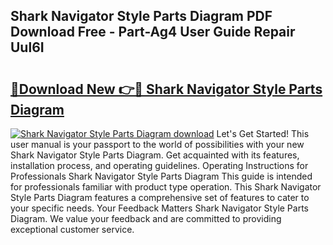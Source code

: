 ## Shark Navigator Style Parts Diagram PDF Download Free - Part-Ag4 User Guide Repair Uul6I

# <h2><a href="http://dfrohcs.blite.top/?on=Shark+Navigator+Style+Parts+Diagram">🔗Download New 👉🔴 Shark Navigator Style Parts Diagram</a></h2>

[![Shark Navigator Style Parts Diagram download](https://i.imgur.com/lujVjoI.png)](http://dfrohcs.blite.top/?on=Shark+Navigator+Style+Parts+Diagram)
Let's Get Started! This user manual is your passport to the world of possibilities with your new Shark Navigator Style Parts Diagram. Get acquainted with its features, installation process, and operating guidelines. Operating Instructions for Professionals Shark Navigator Style Parts Diagram This guide is intended for professionals familiar with product type operation. This Shark Navigator Style Parts Diagram features a comprehensive set of features to cater to your specific needs. Your Feedback Matters Shark Navigator Style Parts Diagram. We value your feedback and are committed to providing exceptional customer service.
